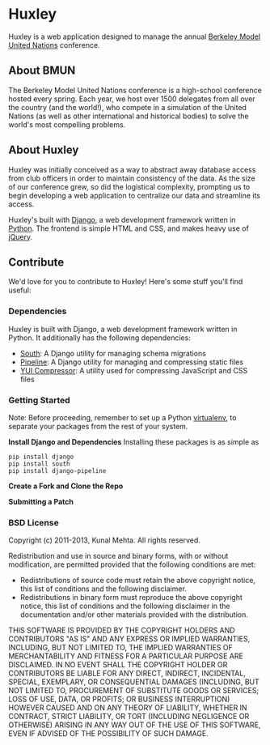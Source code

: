 # Huxley
Huxley is a web application designed to manage the annual [Berkeley Model United Nations](http://bmun.org/) conference.

## About BMUN
The Berkeley Model United Nations conference is a high-school conference hosted every spring. Each year, we host over 1500 delegates from all over the country (and the world!), who compete in a simulation of the United Nations (as well as other international and historical bodies) to solve the world's most compelling problems.


## About Huxley
Huxley was initially conceived as a way to abstract away database access from club officers in order to maintain consistency of the data. As the size of our conference grew, so did the logistical complexity, prompting us to begin developing a web application to centralize our data and streamline its access. 

Huxley's built with [Django](http://www.djangoproject.com), a web development framework written in [Python](http://www.python.org). The frontend is simple HTML and CSS, and makes heavy use of [jQuery](http://jquery.com/).

## Contribute
We'd love for you to contribute to Huxley! Here's some stuff you'll find useful:

### Dependencies
Huxley is built with Django, a web development framework written in Python. It additionally has the following dependencies:
- [South](http://south.aeracode.org): A Django utility for managing schema migrations
- [Pipeline](http://django-pipeline.readthedocs.org/en/latest): A Django utility for managing and compressing static files
- [YUI Compressor](http://yui.github.com/yuicompressor/): A utility used for compressing JavaScript and CSS files

### Getting Started
Note: Before proceeding, remember to set up a Python [virtualenv](http://www.virtualenv.org/en/latest/), to separate your packages from the rest of your system.

**Install Django and Dependencies**
Installing these packages is as simple as

	pip install django
	pip install south
	pip install django-pipeline

**Create a Fork and Clone the Repo**

**Submitting a Patch**


### BSD License
Copyright (c) 2011-2013, Kunal Mehta.
All rights reserved.

Redistribution and use in source and binary forms, with or without modification, are permitted provided that the following conditions are met:

- Redistributions of source code must retain the above copyright notice, this list of conditions and the following disclaimer.
- Redistributions in binary form must reproduce the above copyright notice, this list of conditions and the following disclaimer in the documentation and/or other materials provided with the distribution.

THIS SOFTWARE IS PROVIDED BY THE COPYRIGHT HOLDERS AND CONTRIBUTORS "AS IS" AND ANY EXPRESS OR IMPLIED WARRANTIES, INCLUDING, BUT NOT LIMITED TO, THE IMPLIED WARRANTIES OF MERCHANTABILITY AND FITNESS FOR A PARTICULAR PURPOSE ARE DISCLAIMED. IN NO EVENT SHALL THE COPYRIGHT HOLDER OR CONTRIBUTORS BE LIABLE FOR ANY DIRECT, INDIRECT, INCIDENTAL, SPECIAL, EXEMPLARY, OR CONSEQUENTIAL DAMAGES (INCLUDING, BUT NOT LIMITED TO, PROCUREMENT OF SUBSTITUTE GOODS OR SERVICES; LOSS OF USE, DATA, OR PROFITS; OR BUSINESS INTERRUPTION) HOWEVER CAUSED AND ON ANY THEORY OF LIABILITY, WHETHER IN CONTRACT, STRICT LIABILITY, OR TORT (INCLUDING NEGLIGENCE OR OTHERWISE) ARISING IN ANY WAY OUT OF THE USE OF THIS SOFTWARE, EVEN IF ADVISED OF THE POSSIBILITY OF SUCH DAMAGE.
